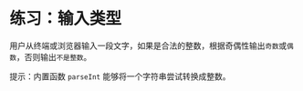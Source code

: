 # 练习：输入类型

用户从终端或浏览器输入一段文字，如果是合法的整数，根据奇偶性输出`奇数`或`偶数`，否则输出`不是整数`。

提示：内置函数 `parseInt` 能够将一个字符串尝试转换成整数。

